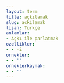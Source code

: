 ```yaml
---
layout: term
title: açkılamak
slug: ackilamak
lisan: Türkçe
anlamlar:
- Açkı ile parlatmak
ozellikler:
- - -i
ornekler:
- - ''
orneklerkaynak:
- - ''
---
```

